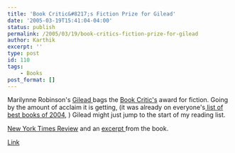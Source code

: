 ```yaml
---
title: 'Book Critic&#8217;s Fiction Prize for Gilead'
date: '2005-03-19T15:41:04-04:00'
status: publish
permalink: /2005/03/19/book-critics-fiction-prize-for-gilead
author: Karthik
excerpt: ''
type: post
id: 110
tags:
    - Books
post_format: []
---
```

Marilynne Robinson's [Gilead ](http://www.amazon.com/exec/obidos/tg/detail/-/0374153892/qid=1111264640/sr=8-1/ref=pd_csp_1/103-5173162-5662268?v=glance&s=books&n=507846)bags the [Book Critic's](http://www.bookcritic.org) award for fiction. Going by the amount of acclaim it is getting, (it was already on everyone's[ list of best books of 2004](https://stochastica.net/?p=97), ) Gilead might just jump to the start of my reading list.

[New York Times Review](http://query.nytimes.com/gst/fullpage.html?res=9E00E4DC103FF93BA15752C1A9629C8B63) and an [excerpt ](http://www.nytimes.com/2004/11/28/books/chapters/1128-1st-robinson.html?ex=1111381200&en=c70abd20bef32794&ei=5070)from the book.

[Link](http://abcnews.go.com/Entertainment/wireStory?id=595015)